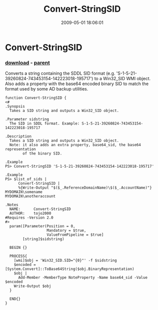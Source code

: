 ﻿---
pid:            1072
poster:         tojo2000
title:          Convert-StringSID
date:           2009-05-01 18:06:01
format:         posh
parent:         1071
parent:         1071

---

# Convert-StringSID

### [download](1072.ps1) - [parent](1071.md)

Converts a string containing the SDDL SID format (e.g. 'S-1-5-21-39260824-743453154-142223018-195717') to a Win32_SID WMI object.  Also adds a property with the base64 encoded binary SID to match the format used by some AD backup utilities.

```posh
function Convert-StringSID {
<#
.Synopsis
  Takes a SID string and outputs a Win32_SID object.

.Parameter sidstring
  The SID in SDDL format. Example: S-1-5-21-39260824-743453154-142223018-195717

.Description
  Takes a SID string and outputs a Win32_SID object.
  Note: it also adds an extra property, base64_sid, the base64 representation
        of the binary SID.

.Example
PS> Convert-StringSID 'S-1-5-21-39260824-743453154-142223018-195717'

.Example
PS> $list_of_sids |
      Convert-StringSID |
      %{Write-Output "$($_.ReferenceDomainName)\$($_.AccountName)"}
MYDOMAIN\somename
MYDOMAIN\anotheraccount

.Notes
  NAME:      Convert-StringSID
  AUTHOR:    tojo2000
#Requires -Version 2.0
#>
  param([Parameter(Position = 0,
                   Mandatory = $true,
                   ValueFromPipeline = $true]
        [string]$sidstring)

  BEGIN {}

  PROCESS{
    [wmi]$obj = 'Win32_SID.SID="{0}"' -f $sidstring
    $encoded = [System.Convert]::ToBase64String($obj.BinaryRepresentation)
    $obj |
      Add-Member -MemberType NoteProperty -Name base64_sid -Value $encoded
    Write-Output $obj
  }

  END{}
}
```
